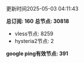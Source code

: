 更新时间2025-05-03 04:11:43

**总订阅: 160**
**总节点: 30818**
- vless节点: 8259
- hysteria2节点: 2

**google ping有效节点: 391**
